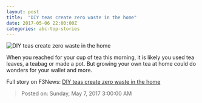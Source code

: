 ```yaml
---
layout: post
title:  "DIY teas create zero waste in the home"
date: 2017-05-06 22:00:00Z
categories: abc-top-stories
---
```


![DIY teas create zero waste in the home](http://www.abc.net.au/news/image/8499854-1x1-700x700.jpg)

When you reached for your cup of tea this morning, it is likely you used tea leaves, a teabag or made a pot. But growing your own tea at home could do wonders for your wallet and more.


Full story on F3News: [DIY teas create zero waste in the home](http://www.f3nws.com/n/VppqqF)

> Posted on: Sunday, May 7, 2017 3:00:00 AM
